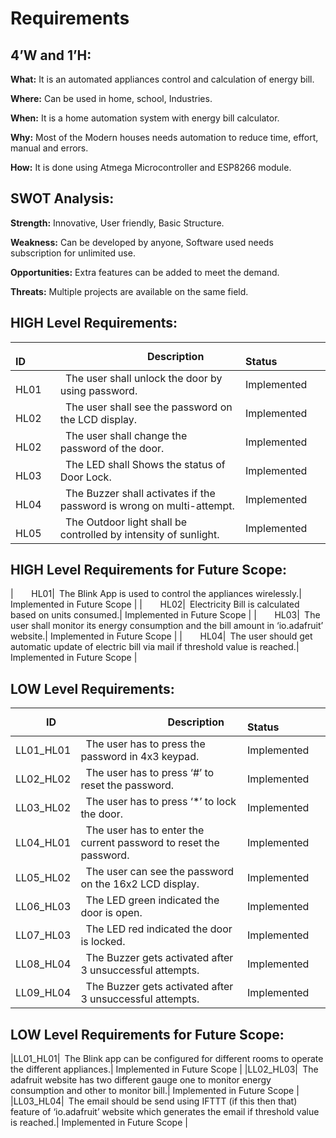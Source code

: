 

# Requirements

## 4’W and 1’H:

 **What:** It is an automated appliances control and calculation of energy bill.

 **Where:** Can be used in home, school, Industries.

 **When:** It is a home automation system with energy bill calculator.

 **Why:** Most of the Modern houses needs automation to reduce time, effort, manual and errors.

 **How:** It is done using Atmega Microcontroller and ESP8266 module. 

 ## SWOT Analysis:

 **Strength:** Innovative, User friendly, Basic Structure.

 **Weakness:** Can be developed by anyone, Software used needs subscription for unlimited use.

 **Opportunities:** Extra features can be added to meet 
 the demand.
 
 **Threats:** Multiple projects are available on the same field. 


 ## HIGH Level Requirements:

|`      `**ID**|`                 `**Description**|`            `**Status**|
| :- | :- | :- |
|`    `HL01|` `The user shall unlock the door by using password. | Implemented |
|`    `HL02|` `The user shall see the password on the LCD display.| Implemented |
|`    `HL02|` `The user shall change the password of the door.| Implemented |
|`    `HL03|` `The LED shall Shows the status of Door Lock. | Implemented |
|`    `HL04|` `The Buzzer shall activates if the password is wrong on multi-attempt. | Implemented |
|`    `HL05|` `The Outdoor light shall be controlled by intensity of sunlight. | Implemented |


 ## HIGH Level Requirements for Future Scope:
 
|`    `HL01|` `The Blink App is used to control the appliances wirelessly.| Implemented in Future Scope |
|`    `HL02|` `Electricity Bill is calculated based on units consumed.| Implemented in Future Scope |
|`    `HL03|` `The user shall monitor its energy consumption and the bill amount in ‘io.adafruit’ website.| Implemented in Future Scope |
|`    `HL04|` `The user should get automatic update of electric bill via mail if threshold value is reached.| Implemented in Future Scope  |

## LOW Level Requirements:


|`      `**ID**|`                 `**Description**|`            `**Status**|
| :- | :- | :- |
|LL01\_HL01|` `The user has to press the password in 4x3 keypad.| Implemented |
|LL02\_HL02|` `The user has to press ‘#’ to reset the password.|Implemented |
|LL03\_HL02|` `The user has to press ‘*’ to lock the door.|Implemented |
|LL04\_HL01|` `The user has to enter the current password to reset the password.|Implemented |
|LL05\_HL02|` `The user can see the password on the 16x2 LCD display.|Implemented |
|LL06\_HL03|` `The LED green indicated the door is open.|Implemented |
|LL07\_HL03|` `The LED red indicated the door is locked.|Implemented |
|LL08\_HL04|` `The Buzzer gets activated after 3 unsuccessful attempts.|Implemented |
|LL09\_HL04|` `The Buzzer gets activated after 3 unsuccessful attempts.|Implemented |


 ## LOW Level Requirements for Future Scope:

|LL01\_HL01|` `The Blink app can be configured for different rooms to operate the different appliances.| Implemented in Future Scope  |
|LL02\_HL03|` `The adafruit website has two different gauge one to monitor energy consumption and other to monitor bill.| Implemented in Future Scope  |
|LL03\_HL04|` `The email should be send using IFTTT (if this then that) feature of ‘io.adafruit’ website  which generates the email if threshold value is reached.|  Implemented in Future Scope  |




